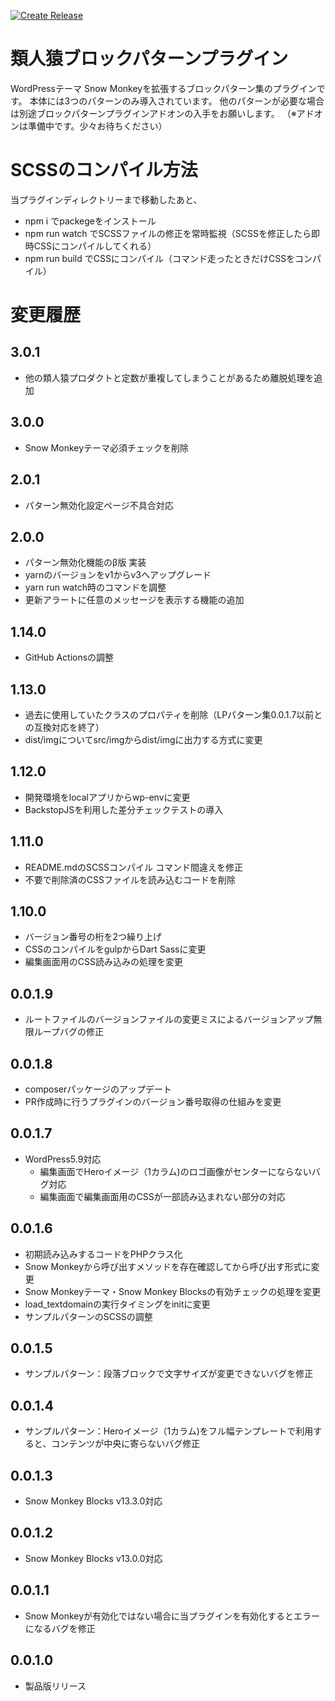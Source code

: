 [![Create Release](https://github.com/m-g-n/ruijinen-plugin_block-patterns/actions/workflows/release.yml/badge.svg)](https://github.com/m-g-n/ruijinen-plugin_block-patterns/actions/workflows/release.yml)

# 類人猿ブロックパターンプラグイン
WordPressテーマ Snow Monkeyを拡張するブロックパターン集のプラグインです。
本体には3つのパターンのみ導入されています。
他のパターンが必要な場合は別途ブロックパターンプラグインアドオンの入手をお願いします。
（※アドオンは準備中です。少々お待ちください）

# SCSSのコンパイル方法
当プラグインディレクトリーまで移動したあと、

- npm i でpackegeをインストール
- npm run watch でSCSSファイルの修正を常時監視（SCSSを修正したら即時CSSにコンパイルしてくれる）
- npm run build でCSSにコンパイル（コマンド走ったときだけCSSをコンパイル）

# 変更履歴
## 3.0.1
- 他の類人猿プロダクトと定数が重複してしまうことがあるため離脱処理を追加
## 3.0.0
- Snow Monkeyテーマ必須チェックを削除
## 2.0.1
- パターン無効化設定ページ不具合対応
## 2.0.0
- パターン無効化機能のβ版 実装
- yarnのバージョンをv1からv3へアップグレード
- yarn run watch時のコマンドを調整
- 更新アラートに任意のメッセージを表示する機能の追加
## 1.14.0
- GitHub Actionsの調整
## 1.13.0
- 過去に使用していたクラスのプロパティを削除（LPパターン集0.0.1.7以前との互換対応を終了）
- dist/imgについてsrc/imgからdist/imgに出力する方式に変更

## 1.12.0
- 開発環境をlocalアプリからwp-envに変更
- BackstopJSを利用した差分チェックテストの導入

## 1.11.0
- README.mdのSCSSコンパイル コマンド間違えを修正
- 不要で削除済のCSSファイルを読み込むコードを削除

## 1.10.0
- バージョン番号の桁を2つ繰り上げ
- CSSのコンパイルをgulpからDart Sassに変更
- 編集画面用のCSS読み込みの処理を変更

## 0.0.1.9
- ルートファイルのバージョンファイルの変更ミスによるバージョンアップ無限ループバグの修正

## 0.0.1.8
- composerパッケージのアップデート
- PR作成時に行うプラグインのバージョン番号取得の仕組みを変更

## 0.0.1.7
- WordPress5.9対応
	- 編集画面でHeroイメージ（1カラム)のロゴ画像がセンターにならないバグ対応
	- 編集画面で編集画面用のCSSが一部読み込まれない部分の対応

## 0.0.1.6
- 初期読み込みするコードをPHPクラス化
- Snow Monkeyから呼び出すメソッドを存在確認してから呼び出す形式に変更
- Snow Monkeyテーマ・Snow Monkey Blocksの有効チェックの処理を変更
- load_textdomainの実行タイミングをinitに変更
- サンプルパターンのSCSSの調整

## 0.0.1.5
- サンプルパターン：段落ブロックで文字サイズが変更できないバグを修正

## 0.0.1.4
- サンプルパターン：Heroイメージ（1カラム)をフル幅テンプレートで利用すると、コンテンツが中央に寄らないバグ修正

## 0.0.1.3
- Snow Monkey Blocks v13.3.0対応

## 0.0.1.2
- Snow Monkey Blocks v13.0.0対応

## 0.0.1.1
- Snow Monkeyが有効化ではない場合に当プラグインを有効化するとエラーになるバグを修正

## 0.0.1.0
- 製品版リリース
